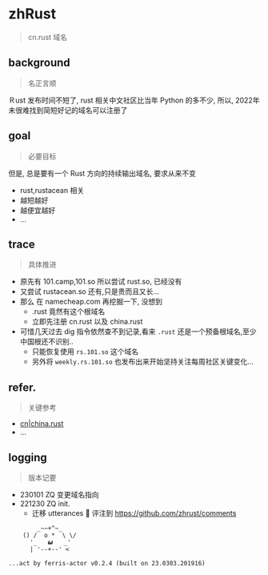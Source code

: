 # zhRust
> cn.rust 域名

## background
> 名正言顺

Ｒust 发布时间不短了,
rust 相关中文社区比当年 Python 的多不少,
所以, 2022年未很难找到简短好记的域名可以注册了


## goal
> 必要目标

但是, 总是要有一个 Rust 方向的持续输出域名, 
要求从来不变

- rust,rustacean 相关
- 越短越好
- 越便宜越好
- ...


## trace
> 具体推进

- 原先有 101.camp,101.so 所以尝试 rust.so, 已经没有
- 又尝试 rustacean.so 还有,只是贵而且又长...
- 那么 在 namecheap.com 再挖掘一下, 没想到
    - .rust 竟然有这个根域名
    - 立即先注册 cn.rust 以及 china.rust
- 可惜几天过去 dig 指令依然查不到记录,看来 `.rust` 还是一个预备根域名,至少中国根还不识别..
    - 只能恢复使用 `rs.101.so` 这个域名
    - 另外将 `weekly.rs.101.so` 也发布出来开始坚持关注每周社区关键变化...


## refer.
> 关键参考

- [cn|china.rust](https://github.com/zhrust)
- ...

## logging
> 版本记要

- 230101 ZQ 变更域名指向
- 221230 ZQ init.
    - 迁移 utterances 🔮 评注到 https://github.com/zhrust/comments



```
        _~∽+^~_
    () /  o *  \ \/
      '_   𝟂   _'
      | '--+--' <

...act by ferris-actor v0.2.4 (built on 23.0303.201916)
```